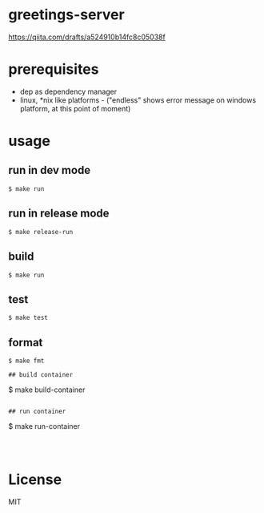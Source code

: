 # greetings-server

https://qiita.com/drafts/a524910b14fc8c05038f

# prerequisites

- dep as dependency manager
- linux, *nix like platforms - ("endless" shows error message  on windows platform, at this point of moment)

# usage

## run in dev mode

```
$ make run
```

## run in release mode

```
$ make release-run
```

## build

```
$ make run
```

## test

```
$ make test
```

## format

```
$ make fmt

## build container

```
$ make build-container
```

## run container

```
$ make run-container
```



```
# License
MIT
